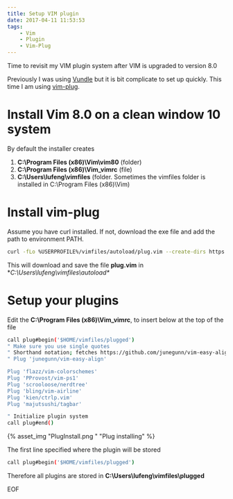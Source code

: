 ```yaml
---
title: Setup VIM plugin
date: 2017-04-11 11:53:53
tags:
	- Vim
	- Plugin
	- Vim-Plug
---
```

Time to revisit my VIM plugin system after VIM is upgraded to version 8.0

Previously I was using [Vundle](https://github.com/VundleVim/Vundle.vim) but it is bit complicate to set up quickly. This time I am using [vim-plug](https://github.com/junegunn/vim-plug).

# Install Vim 8.0 on a clean window 10 system #
By default the installer creates
1.  **C:\Program Files (x86)\Vim\vim80** (folder)
2.  **C:\Program Files (x86)\Vim\_vimrc** (file)
3.  **C:\Users\lufeng\vimfiles** (folder. Sometimes the vimfiles folder is installed in C:\Program Files (x86)\Vim)

# Install vim-plug #
Assume you have curl installed. If not, download the exe file and add the path to environment PATH.
```bash
curl -fLo %USERPROFILE%/vimfiles/autoload/plug.vim --create-dirs https://raw.githubusercontent.com/junegunn/vim-plug/master/plug.vim
```
This will download and save the file **plug.vim** in **C:\Users\lufeng\vimfiles\autoload\**

# Setup your plugins
Edit the **C:\Program Files (x86)\Vim\_vimrc**, to insert below at the top of the file
```bash
call plug#begin('$HOME/vimfiles/plugged')
" Make sure you use single quotes
" Shorthand notation; fetches https://github.com/junegunn/vim-easy-align
" Plug 'junegunn/vim-easy-align'

Plug 'flazz/vim-colorschemes'
Plug 'PProvost/vim-ps1'
Plug 'scrooloose/nerdtree'
Plug 'bling/vim-airline'
Plug 'kien/ctrlp.vim'
Plug 'majutsushi/tagbar'

" Initialize plugin system
call plug#end()
```
{% asset_img "PlugInstall.png " "Plug installing" %}

The first line specified where the plugin will be stored
```bash
call plug#begin('$HOME/vimfiles/plugged')
```
Therefore all plugins are stored in **C:\Users\lufeng\vimfiles\plugged**

EOF

